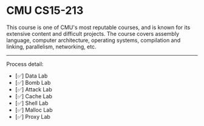 # CMU CS15-213

This course is one of CMU's most reputable courses, and is known for its extensive content and difficult projects. The course covers assembly language, computer architecture, operating systems, compilation and linking, parallelism, networking, etc.
***
Process detail:
- [✅] Data Lab
- [✅] Bomb Lab
- [✅] Attack Lab
- [✅] Cache Lab
- [✅] Shell Lab
- [✅] Malloc Lab
- [✅] Proxy Lab
